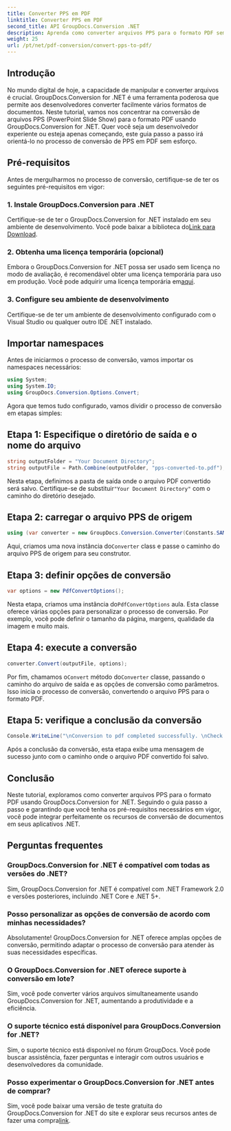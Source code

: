 ```yaml
---
title: Converter PPS em PDF
linktitle: Converter PPS em PDF
second_title: API GroupDocs.Conversion .NET
description: Aprenda como converter arquivos PPS para o formato PDF sem esforço usando GroupDocs.Conversion for .NET. Siga nosso guia passo a passo para uma integração perfeita.
weight: 25
url: /pt/net/pdf-conversion/convert-pps-to-pdf/
---
```

## Introdução
No mundo digital de hoje, a capacidade de manipular e converter arquivos é crucial. GroupDocs.Conversion for .NET é uma ferramenta poderosa que permite aos desenvolvedores converter facilmente vários formatos de documentos. Neste tutorial, vamos nos concentrar na conversão de arquivos PPS (PowerPoint Slide Show) para o formato PDF usando GroupDocs.Conversion for .NET. Quer você seja um desenvolvedor experiente ou esteja apenas começando, este guia passo a passo irá orientá-lo no processo de conversão de PPS em PDF sem esforço.
## Pré-requisitos
Antes de mergulharmos no processo de conversão, certifique-se de ter os seguintes pré-requisitos em vigor:
### 1. Instale GroupDocs.Conversion para .NET
 Certifique-se de ter o GroupDocs.Conversion for .NET instalado em seu ambiente de desenvolvimento. Você pode baixar a biblioteca do[Link para Download](https://releases.groupdocs.com/conversion/net/).
### 2. Obtenha uma licença temporária (opcional)
 Embora o GroupDocs.Conversion for .NET possa ser usado sem licença no modo de avaliação, é recomendável obter uma licença temporária para uso em produção. Você pode adquirir uma licença temporária em[aqui](https://purchase.groupdocs.com/temporary-license/).
### 3. Configure seu ambiente de desenvolvimento
Certifique-se de ter um ambiente de desenvolvimento configurado com o Visual Studio ou qualquer outro IDE .NET instalado.

## Importar namespaces
Antes de iniciarmos o processo de conversão, vamos importar os namespaces necessários:
```csharp
using System;
using System.IO;
using GroupDocs.Conversion.Options.Convert;
```

Agora que temos tudo configurado, vamos dividir o processo de conversão em etapas simples:
## Etapa 1: Especifique o diretório de saída e o nome do arquivo
```csharp
string outputFolder = "Your Document Directory";
string outputFile = Path.Combine(outputFolder, "pps-converted-to.pdf");
```
 Nesta etapa, definimos a pasta de saída onde o arquivo PDF convertido será salvo. Certifique-se de substituir`"Your Document Directory"` com o caminho do diretório desejado.
## Etapa 2: carregar o arquivo PPS de origem
```csharp
using (var converter = new GroupDocs.Conversion.Converter(Constants.SAMPLE_PPS))
```
 Aqui, criamos uma nova instância do`Converter` class e passe o caminho do arquivo PPS de origem para seu construtor.
## Etapa 3: definir opções de conversão
```csharp
var options = new PdfConvertOptions();
```
 Nesta etapa, criamos uma instância do`PdfConvertOptions` aula. Esta classe oferece várias opções para personalizar o processo de conversão. Por exemplo, você pode definir o tamanho da página, margens, qualidade da imagem e muito mais.
## Etapa 4: execute a conversão
```csharp
converter.Convert(outputFile, options);
```
 Por fim, chamamos o`Convert` método do`Converter` classe, passando o caminho do arquivo de saída e as opções de conversão como parâmetros. Isso inicia o processo de conversão, convertendo o arquivo PPS para o formato PDF.
## Etapa 5: verifique a conclusão da conversão
```csharp
Console.WriteLine("\nConversion to pdf completed successfully. \nCheck output in {0}", outputFolder);
```
Após a conclusão da conversão, esta etapa exibe uma mensagem de sucesso junto com o caminho onde o arquivo PDF convertido foi salvo.

## Conclusão
Neste tutorial, exploramos como converter arquivos PPS para o formato PDF usando GroupDocs.Conversion for .NET. Seguindo o guia passo a passo e garantindo que você tenha os pré-requisitos necessários em vigor, você pode integrar perfeitamente os recursos de conversão de documentos em seus aplicativos .NET.
## Perguntas frequentes
### GroupDocs.Conversion for .NET é compatível com todas as versões do .NET?
Sim, GroupDocs.Conversion for .NET é compatível com .NET Framework 2.0 e versões posteriores, incluindo .NET Core e .NET 5+.
### Posso personalizar as opções de conversão de acordo com minhas necessidades?
Absolutamente! GroupDocs.Conversion for .NET oferece amplas opções de conversão, permitindo adaptar o processo de conversão para atender às suas necessidades específicas.
### O GroupDocs.Conversion for .NET oferece suporte à conversão em lote?
Sim, você pode converter vários arquivos simultaneamente usando GroupDocs.Conversion for .NET, aumentando a produtividade e a eficiência.
### O suporte técnico está disponível para GroupDocs.Conversion for .NET?
Sim, o suporte técnico está disponível no fórum GroupDocs. Você pode buscar assistência, fazer perguntas e interagir com outros usuários e desenvolvedores da comunidade.
### Posso experimentar o GroupDocs.Conversion for .NET antes de comprar?
Sim, você pode baixar uma versão de teste gratuita do GroupDocs.Conversion for .NET do site e explorar seus recursos antes de fazer uma compra[link](https://releases.groupdocs.com/).